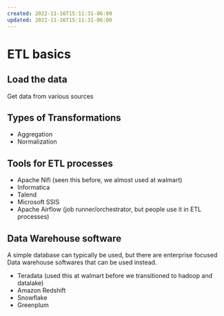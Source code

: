```yaml
---
created: 2022-11-16T15:11:31-06:00
updated: 2022-11-16T15:11:31-06:00
---
```

# ETL basics

## Load the data
Get data from various sources

## Types of Transformations
* Aggregation
* Normalization

## Tools for ETL processes
- Apache Nifi (seen this before, we almost used at walmart)
- Informatica
- Talend
- Microsoft SSIS
- Apache Airflow (job runner/orchestrator, but people use it in ETL processes)

## Data Warehouse software
A simple database can typically be used, but there are enterprise focused Data warehouse softwares that can be used instead.

- Teradata (used this at walmart before we transitioned to hadoop and datalake)
- Amazon Redshift
- Snowflake
- Greenplum